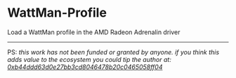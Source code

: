 # WattMan-Profile
Load a WattMan profile in the AMD Radeon Adrenalin driver


---------------------------------------
PS: *this work has not been funded or granted by anyone. if you think this adds value to the ecosystem you could tip the author at: [0xb44ddd63d0e27bb3cd8046478b20c0465058ff04](https://etherscan.io/address/0xb44ddd63d0e27bb3cd8046478b20c0465058ff04)*
